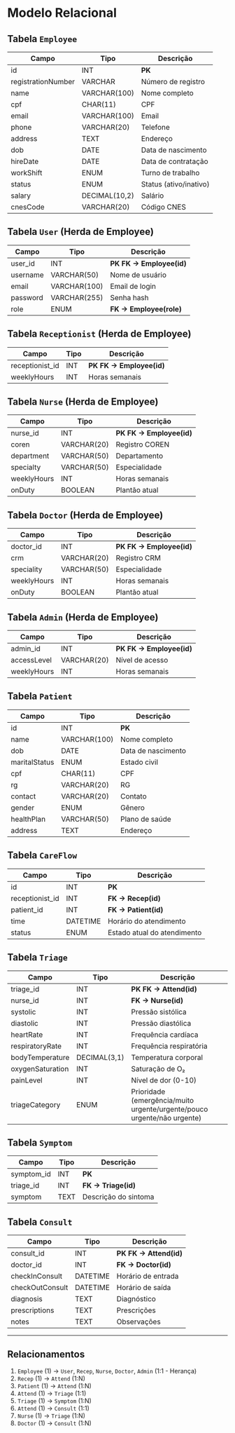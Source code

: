 # Modelo Relacional 

## Tabela `Employee`
| Campo               | Tipo         | Descrição               |
|---------------------|--------------|-------------------------|
| id                  | INT          | **PK**                  |
| registrationNumber  | VARCHAR      | Número de registro      |
| name                | VARCHAR(100) | Nome completo           |
| cpf                 | CHAR(11)     | CPF                     |
| email               | VARCHAR(100) | Email                   |
| phone               | VARCHAR(20)  | Telefone                |
| address             | TEXT         | Endereço                |
| dob                 | DATE         | Data de nascimento      |
| hireDate            | DATE         | Data de contratação     |
| workShift           | ENUM         | Turno de trabalho       |
| status              | ENUM         | Status (ativo/inativo)  |
| salary              | DECIMAL(10,2)| Salário                 |
| cnesCode            | VARCHAR(20)  | Código CNES             |

## Tabela `User` (Herda de Employee)
| Campo       | Tipo         | Descrição               |
|-------------|--------------|-------------------------|
| user_id     | INT          | **PK FK → Employee(id)**|
| username    | VARCHAR(50)  | Nome de usuário         |
| email       | VARCHAR(100) | Email de login          |
| password    | VARCHAR(255) | Senha hash              |
| role        | ENUM         | **FK → Employee(role)** |

## Tabela `Receptionist` (Herda de Employee)
| Campo            | Tipo         | Descrição               |
|------------------|--------------|-------------------------|
| receptionist_id  | INT          | **PK FK → Employee(id)**|
| weeklyHours      | INT          | Horas semanais         |

## Tabela `Nurse` (Herda de Employee)
| Campo            | Tipo         | Descrição               |
|------------------|--------------|-------------------------|
| nurse_id         | INT          | **PK FK → Employee(id)**|
| coren            | VARCHAR(20)  | Registro COREN          |
| department       | VARCHAR(50)  | Departamento            |
| specialty        | VARCHAR(50)  | Especialidade           |
| weeklyHours      | INT          | Horas semanais         |
| onDuty           | BOOLEAN      | Plantão atual           |

## Tabela `Doctor` (Herda de Employee)
| Campo            | Tipo         | Descrição               |
|------------------|--------------|-------------------------|
| doctor_id        | INT          | **PK FK → Employee(id)**|
| crm              | VARCHAR(20)  | Registro CRM            |
| speciality       | VARCHAR(50)  | Especialidade           |
| weeklyHours      | INT          | Horas semanais         |
| onDuty           | BOOLEAN      | Plantão atual           |

## Tabela `Admin` (Herda de Employee)
| Campo            | Tipo         | Descrição               |
|------------------|--------------|-------------------------|
| admin_id         | INT          | **PK FK → Employee(id)**|
| accessLevel      | VARCHAR(20)  | Nível de acesso         |
| weeklyHours      | INT          | Horas semanais         |

## Tabela `Patient`
| Campo           | Tipo         | Descrição               |
|-----------------|--------------|-------------------------|
| id              | INT          | **PK**                  |
| name            | VARCHAR(100) | Nome completo           |
| dob             | DATE         | Data de nascimento      |
| maritalStatus   | ENUM         | Estado civil            |
| cpf             | CHAR(11)     | CPF                     |
| rg              | VARCHAR(20)  | RG                      |
| contact         | VARCHAR(20)  | Contato                 |
| gender          | ENUM         | Gênero                  |
| healthPlan      | VARCHAR(50)  | Plano de saúde          |
| address         | TEXT         | Endereço                |

## Tabela `CareFlow`
| Campo            | Tipo         | Descrição               |
|------------------|--------------|-------------------------|
| id               | INT          | **PK**                  |
| receptionist_id  | INT          | **FK → Recep(id)**      |
| patient_id       | INT          | **FK → Patient(id)**    |
| time             | DATETIME     | Horário do atendimento  |
| status           | ENUM         | Estado atual do atendimento |

## Tabela `Triage`
| Campo               | Tipo         | Descrição               |
|---------------------|--------------|-------------------------|
| triage_id           | INT          | **PK FK → Attend(id)**  |
| nurse_id            | INT          | **FK → Nurse(id)**      |
| systolic            | INT          | Pressão sistólica       |
| diastolic           | INT          | Pressão diastólica      |
| heartRate           | INT          | Frequência cardíaca     |
| respiratoryRate     | INT          | Frequência respiratória |
| bodyTemperature     | DECIMAL(3,1) | Temperatura corporal    |
| oxygenSaturation    | INT          | Saturação de O₂         |
| painLevel           | INT          | Nível de dor (0-10)     |
| triageCategory      | ENUM  | Prioridade (emergência/muito urgente/urgente/pouco urgente/não urgente) |

## Tabela `Symptom`
| Campo            | Tipo         | Descrição               |
|------------------|--------------|-------------------------|
| symptom_id       | INT          | **PK**                  |
| triage_id        | INT          | **FK → Triage(id)**     |
| symptom          | TEXT         | Descrição do sintoma    |

## Tabela `Consult`
| Campo            | Tipo         | Descrição               |
|------------------|--------------|-------------------------|
| consult_id       | INT          | **PK FK → Attend(id)**  |
| doctor_id        | INT          | **FK → Doctor(id)**     |
| checkInConsult   | DATETIME     | Horário de entrada      |
| checkOutConsult  | DATETIME     | Horário de saída        |
| diagnosis        | TEXT         | Diagnóstico             |
| prescriptions    | TEXT         | Prescrições             |
| notes            | TEXT         | Observações             |

---

## Relacionamentos
1. `Employee` (1) → `User`, `Recep`, `Nurse`, `Doctor`, `Admin` (1:1 - Herança)
2. `Recep` (1) → `Attend` (1:N)  
3. `Patient` (1) → `Attend` (1:N)  
4. `Attend` (1) → `Triage` (1:1)  
5. `Triage` (1) → `Symptom` (1:N)  
6. `Attend` (1) → `Consult` (1:1)  
7. `Nurse` (1) → `Triage` (1:N)  
8. `Doctor` (1) → `Consult` (1:N)  
